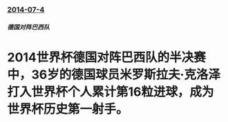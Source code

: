 ### [2014-07-4](/news/2014/07/4/index.md)

##### 德国对阵巴西队
#  2014世界杯德国对阵巴西队的半决赛中，36岁的德国球员米罗斯拉夫·克洛泽打入世界杯个人累计第16粒进球，成为世界杯历史第一射手。



